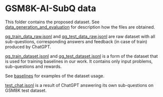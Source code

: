 # GSM8K-AI-SubQ data
This folder contains the proposed dataset. See 
[data_generation_and_evaluation](https://github.com/DT6A/GSM8k-AI-SubQ/blob/main/data_generation_and_evaluation)
for description how the files are obtained.

[qg_train_data_raw.jsonl](https://github.com/DT6A/GSM8k-AI-SubQ/blob/main/dataset/qg_train_data_raw.jsonl)
and
[qg_test_data_raw.jsonl](https://github.com/DT6A/GSM8k-AI-SubQ/blob/main/dataset/qg_test_data_raw.jsonl)
are raw dataset with all sub-questions, corresponding answers and feedback (in case of train) produced by
ChatGPT.

[qg_train_dataset.jsonl](https://github.com/DT6A/GSM8k-AI-SubQ/blob/main/dataset/qg_train_dataset.jsonl) 
and 
[qg_test_dataset.jsonl](https://github.com/DT6A/GSM8k-AI-SubQ/blob/main/dataset/qg_test_dataset.jsonl)
is a form of the dataset that is used for training baselines in our work. It contains only input problems, sub-questions and rewards. 

See [baselines](https://github.com/DT6A/GSM8k-AI-SubQ/blob/main/baselines)
for examples of the dataset usage.

[test_chat.jsonl](https://github.com/DT6A/GSM8k-AI-SubQ/blob/main/dataset/test_chat.jsonl)
is a result of ChatGPT answering its own sub-questions on GSM8K test dataset.
